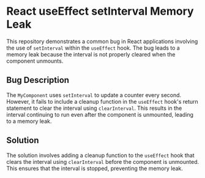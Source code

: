 # React useEffect setInterval Memory Leak

This repository demonstrates a common bug in React applications involving the use of `setInterval` within the `useEffect` hook.  The bug leads to a memory leak because the interval is not properly cleared when the component unmounts.

## Bug Description

The `MyComponent` uses `setInterval` to update a counter every second.  However, it fails to include a cleanup function in the `useEffect` hook's return statement to clear the interval using `clearInterval`. This results in the interval continuing to run even after the component is unmounted, leading to a memory leak.

## Solution

The solution involves adding a cleanup function to the `useEffect` hook that clears the interval using `clearInterval` before the component is unmounted. This ensures that the interval is stopped, preventing the memory leak.